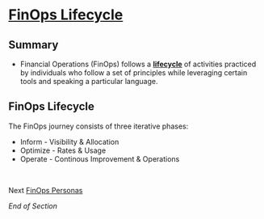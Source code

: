 # [FinOps Lifecycle](https://www.finops.org/framework/phases/)

## Summary
* Financial Operations (FinOps) follows a [**lifecycle**](https://www.mindmeister.com/2757653146/02-finops-lifecycle-ioo) of activities practiced by individuals who follow a set of principles while leveraging certain tools and speaking a particular language.

## FinOps Lifecycle 
The FinOps journey consists of three iterative phases: 
* Inform - Visibility & Allocation
* Optimize - Rates & Usage
* Operate - Continous Improvement & Operations
<br>

Next [FinOps Personas](https://github.com/jamesbuckett/finops-certified-practitioner/blob/main/03-finops-persona.md)
<br>

*End of Section*